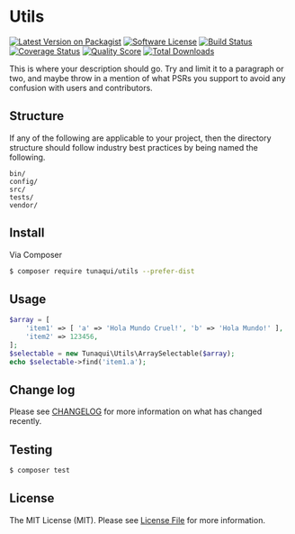 # Utils

[![Latest Version on Packagist][ico-version]][link-packagist]
[![Software License][ico-license]](LICENSE.md)
[![Build Status][ico-travis]][link-travis]
[![Coverage Status][ico-scrutinizer]][link-scrutinizer]
[![Quality Score][ico-code-quality]][link-code-quality]
[![Total Downloads][ico-downloads]][link-downloads]

This is where your description should go. Try and limit it to a paragraph or two, and maybe throw in a mention of what
PSRs you support to avoid any confusion with users and contributors.

## Structure

If any of the following are applicable to your project, then the directory structure should follow industry best practices by being named the following.

```
bin/        
config/
src/
tests/
vendor/
```


## Install

Via Composer

``` bash
$ composer require tunaqui/utils --prefer-dist
```

## Usage

``` php
$array = [
    'item1' => [ 'a' => 'Hola Mundo Cruel!', 'b' => 'Hola Mundo!' ],
    'item2' => 123456,
];
$selectable = new Tunaqui\Utils\ArraySelectable($array);
echo $selectable->find('item1.a');
```

## Change log

Please see [CHANGELOG](CHANGELOG.md) for more information on what has changed recently.

## Testing

``` bash
$ composer test
```

## License

The MIT License (MIT). Please see [License File](LICENSE.md) for more information.

[ico-version]: https://img.shields.io/packagist/v/Tunaqui/Utils.svg?style=flat-square
[ico-license]: https://img.shields.io/badge/license-MIT-brightgreen.svg?style=flat-square
[ico-travis]: https://img.shields.io/travis/Tunaqui/Utils/master.svg?style=flat-square
[ico-scrutinizer]: https://img.shields.io/scrutinizer/coverage/g/Tunaqui/Utils.svg?style=flat-square
[ico-code-quality]: https://img.shields.io/scrutinizer/g/Tunaqui/Utils.svg?style=flat-square
[ico-downloads]: https://img.shields.io/packagist/dt/Tunaqui/Utils.svg?style=flat-square

[link-packagist]: https://packagist.org/packages/Tunaqui/Utils
[link-travis]: https://travis-ci.org/Tunaqui/Utils
[link-scrutinizer]: https://scrutinizer-ci.com/g/Tunaqui/Utils/code-structure
[link-code-quality]: https://scrutinizer-ci.com/g/Tunaqui/Utils
[link-downloads]: https://packagist.org/packages/Tunaqui/Utils
[link-author]: https://github.com/EstevanTn
[link-contributors]: ../../contributors
